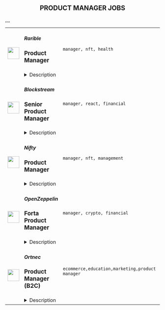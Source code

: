 <div align="center"><h2>PRODUCT MANAGER JOBS</h2></div><table><tr>
                <td width="100" height="100" rowspan="2">
                    <img src="https://remoteok.com/assets/img/jobs/56513acc0939bd26f1571c8f5455d1bd1663485336.png" width="38px" height="auto">
                </td>
                <td width="300">
                    <h5>Rarible</h5>
                    <h3>
					Product Manager				</h3>
                </td>
                <td width="300">
                    <code>manager, nft, health</code>
                </td>
                <td width="200">
                <text>1 days ago</text>
                </td>
                <td width="100" rowspan="2">
                <a href="https://remoteOK.com/jobs/119464" align="right" target="_blank">Apply</a>
                </td>
            </tr>
            <tr>
                <td colspan="3">
                <details><summary>Description</summary>
                <div><b style="font-size:18px;">About Rarible</b></div><div>Rarible is a creator-centric NFT marketplace with a community governance model. We are a #1 ranked marketplace in the world, having exceeded $40 million USD in monthly trading volume. Rarible reached over 10x growth in the past 3 months, and is expanding rapidly! In addition, Rarible is releasing the Rarible Protocol which allows developers, other marketplaces, and partners to easily mint NFTs and to share NFT inventory with a decentralized order book.</div><div><br></div><div>Join our decentralized, motivated and fully remote team building the NFT marketplace of the future.</div><br>Tasks<br><li>Work on the messenger</li><li>Managing the development and release of new features</li><li>Formation and testing of product hypotheses</li><li>Communication with users</li><li>Research in the industry</li><li>If you've created a great consumer product and are ready to take on new heights.</li><div><b style="font-size:18px;">What do we offer</b></div><div>ð Working for a rapidly expanding global startup</div><div>ð Mentorship, training and career progression plans with leadership focused on developing the teams</div><div>ð Team that cares about products and working conditions</div><div>ð Flexible Hours start of the working day </div><div>ð Full-time, paid vacations remote first with relocation packages available, hardware and software support </div><div>ð Attractive package to include base equity and/or tokens, equity as well as health benefits </div>
                </details>
                </td>
            </tr>,<tr>
                <td width="100" height="100" rowspan="2">
                    <img src="https://remoteok.com/assets/img/jobs/8654c920df67f8d87119c5b92039c1161663485324.peg" width="38px" height="auto">
                </td>
                <td width="300">
                    <h5>Blockstream</h5>
                    <h3>
					Senior Product Manager				</h3>
                </td>
                <td width="300">
                    <code>manager, react, financial</code>
                </td>
                <td width="200">
                <text>1 days ago</text>
                </td>
                <td width="100" rowspan="2">
                <a href="https://remoteOK.com/jobs/119457" align="right" target="_blank">Apply</a>
                </td>
            </tr>
            <tr>
                <td colspan="3">
                <details><summary>Description</summary>
                <p><span style="font-weight:400;">At Blockstream, weâre building solutions on Bitcoin that will disrupt the existing financial system. We imagine a world where individuals and businesses can easily access a global, permissionless system to secure their money, use it every day, and invest it or put it to work. In pursuit of our expansive vision, weâve built a full stack of innovative products on top of the Bitcoin protocol, from layer 2 projects like Liquid and c-lightning, to end user software and hardware wallets like Green and Jade. Our brand stands for innovation in the Bitcoin community, and weâre growing our team to accelerate the future. Come join us in our mission!</span></p><p><span style="font-weight:400;">As a Senior Product Manager, youâll define a product vision that addresses strategic opportunities for one of our mission critical products. Youâll translate your vision into a roadmap in partnership with our talented engineers, and mobilize a cross-functional team to bring features to life and deliver measurable results.</span></p><p><span style="font-weight:400;">This role reports to Blockstreamâs Chief Product Officer and offers opportunities for growth in scope and responsibilities.</span></p><p><span style="font-weight:400;"><strong>What Youâll Be Doing (Responsibilities):</strong></span></p><ul><li style="font-weight:400;"><span style="font-weight:400;">Define and execute on a product vision; own the product narrative and communicate effectively to all levels of the organization</span></li><li style="font-weight:400;"><span style="font-weight:400;">Instill a user-focused approach to product development, building empathy by interfacing with a diverse ecosystem of users, customers and partners</span></li><li style="font-weight:400;"><span style="font-weight:400;">Employ data-driven decision making and hold yourself and teams accountable to measurable outcomes</span></li><li style="font-weight:400;"><span style="font-weight:400;">Engage with engineering on technical issues and align their work to product goals</span></li><li style="font-weight:400;"><span style="font-weight:400;">Provide leadership and direction to cross-functional teams (engineering, UX, business development, marketing, DevOps, etc.)</span></li><li style="font-weight:400;"><span style="font-weight:400;">Lead project execution, anticipating and resolving roadblocks, coordinating the work of teammates, and clearly communicating goals and status with the org</span></li></ul><p><span style="font-weight:400;"><strong>What We Look For In You (Required Qualifications):</strong></span></p><ul><li style="font-weight:400;"><span style="font-weight:400;">4+ years of experience as a product manager with a proven track record of delivering impact</span></li><li style="font-weight:400;"><span style="font-weight:400;">Understanding of blockchain-based technologies</span></li><li style="font-weight:400;"><span style="font-weight:400;">Technical background (e.g. engineering degree or technical work experience); can engage with engineering teams on technical issues</span></li><li style="font-weight:400;"><span style="font-weight:400;">Comfort with the pace, scrappiness and dynamic environment within a growing startup</span></li><li style="font-weight:400;"><span style="font-weight:400;">Entrepreneurial mindset; know how to be nimble, spot and react to new opportunities</span></li></ul><p> </p><p><figure><iframe style="width:500px;height:281px;" src="//www.youtube.com/embed/EKrQP99gUMI" frameborder="0" allowfullscreen=""></iframe></figure></p>
                </details>
                </td>
            </tr>,<tr>
                <td width="100" height="100" rowspan="2">
                    <img src="https://remoteok.com/assets/img/jobs/0656809389c54b18882b831ddfaeda9d1663485329.png" width="38px" height="auto">
                </td>
                <td width="300">
                    <h5>Nifty</h5>
                    <h3>
					Product Manager				</h3>
                </td>
                <td width="300">
                    <code>manager, nft, management</code>
                </td>
                <td width="200">
                <text>1 days ago</text>
                </td>
                <td width="100" rowspan="2">
                <a href="https://remoteOK.com/jobs/119460" align="right" target="_blank">Apply</a>
                </td>
            </tr>
            <tr>
                <td colspan="3">
                <details><summary>Description</summary>
                <div class="content-intro"><p><strong>ABOUT NIFTYâS, Inc.</strong><strong> </strong></p><p>Nifty's connects fans to what they love most through NFT-powered collectibles, experiences and rewards. Our innovative NFT platform and easy-to-use interface enable communities to collect and trade digital art and other collectibles from their favorite brands and creators. Leveraging eco-friendly blockchain technology, Niftyâs empowers our partners with a premium, flexible and secure platform to launch their NFTs and make them discoverable by Niftyâs global community. Niftyâs is a fully remote company.</p></div><p> </p><p><span style="text-decoration:underline;">Essential Duties and Responsibilities: </span></p><ul><li style="font-weight:400;"><span style="font-weight:400;">Run projects end-to-end, from conception to launch to continual engagement</span></li><li style="font-weight:400;"><span style="font-weight:400;">Collaborate with internal teams and external partners to execute on the successful launch of NFT programs</span></li><li style="font-weight:400;"><span style="font-weight:400;">Create NFT programs for brands designed to drive engagement and sales</span></li><li style="font-weight:400;"><span style="font-weight:400;">Lead product vision for brand programs driving community building across both the existing fan base of the brand/project and drive new customer acquisition to expand the community</span></li><li style="font-weight:400;"><span style="font-weight:400;">Design and execute experiments to drive engagement across the program</span></li><li style="font-weight:400;"><span style="font-weight:400;">Be obsessed with finding product market fit</span></li><li style="font-weight:400;"><span style="font-weight:400;">Be data-driven, scrappy, and agile</span></li><li style="font-weight:400;"><span style="font-weight:400;">Marry both company priorities and brand requirements</span></li></ul><p><span style="text-decoration:underline;">Requirements: </span></p><ul><li style="font-weight:400;"><span style="font-weight:400;">5+ years of Product Management experience</span></li><li style="font-weight:400;"><span style="font-weight:400;">Passion for web3 (prior experience preferred)</span></li><li style="font-weight:400;"><span style="font-weight:400;">Client-facing experience a must</span></li><li style="font-weight:400;"><span style="font-weight:400;">Ability to create dashboards and use metrics to drive decisions</span></li><li style="font-weight:400;"><span style="font-weight:400;">Excellent communication and presentation skills - verbal & written</span></li><li style="font-weight:400;"><span style="font-weight:400;">Team player and strong leader</span></li><li style="font-weight:400;"><span style="font-weight:400;">Thrives in a remote environment</span></li><li style="font-weight:400;"> </li></ul><p>Other things to note: </p><p><span style="font-weight:400;">Niftyâs, Inc. strives to be a best-in-class and equal opportunity employer.â All qualified applicants </span><span style="font-weight:400;"> </span><span style="font-weight:400;">will receive consideration for employment without regard to race, religion, color, national origin, </span><span style="font-weight:400;"> </span><span style="font-weight:400;">gender, gender identity, sexual orientation, age, status as a protected veteran, among other </span><span style="font-weight:400;"> things, or status as a qualified individual with disability. </span></p><p><span style="font-weight:400;">This job posting highlights the most critical responsibilities and requirements of the job. Other duties may be assigned as needed. </span></p><p><span style="font-weight:400;">Nifty's, Inc. Privacy Policy can be found here: <a href="https://niftys.com/privacy-policy" target="_blank" rel="noopener noreferrer nofollow">https://niftys.com/privacy-policy</a></span></p><p> </p><p> </p><p> </p>
                </details>
                </td>
            </tr>,<tr>
                <td width="100" height="100" rowspan="2">
                    <img src="https://remoteok.com/assets/img/jobs/54da51a16cbd0d706343d56faab13e4f1663398937.png" width="38px" height="auto">
                </td>
                <td width="300">
                    <h5>OpenZeppelin</h5>
                    <h3>
					Forta Product Manager				</h3>
                </td>
                <td width="300">
                    <code>manager, crypto, financial</code>
                </td>
                <td width="200">
                <text>2 days ago</text>
                </td>
                <td width="100" rowspan="2">
                <a href="https://remoteOK.com/jobs/118938" align="right" target="_blank">Apply</a>
                </td>
            </tr>
            <tr>
                <td colspan="3">
                <details><summary>Description</summary>
                <div class="content-intro"><h3><strong>About us</strong></h3><p><span style="font-weight:400;">OpenZeppelin is a leading cybersecurity company that provides security products to build, automate, and operate decentralized applications.</span></p><p><span style="font-weight:400;">With a mission to protect the open economy, our team created the most popular open source library for smart contract development with over 4 million downloads. Our unique expertise subsequently allowed us to uncover major security vulnerabilities for the Ethereum Foundation,  MakerDAO, and Facebookâs Libra, and conduct security audits for many top blockchain companies including Coinbase, Brave, Compound, Aave, and Augur. </span></p><p><span style="font-weight:400;">Building on this experience, we recently launched a platform to help teams automate their Ethereum operations and securely ship products faster: OpenZeppelin Defender. </span></p><p><span style="font-weight:400;">With the success of our products, security audit work, and open source educational efforts, we are setting industry standards for building secure systems in a fast-growing industry that is creating an open financial system for the world.</span></p></div><h3><strong>About this role</strong></h3><p><span style="font-weight:400;">The mission for this role is to lead, define and manage the product strategy and roadmap to drive demand and usage adoption for Forta, a decentralized protocol incubated by OpenZeppelin.</span></p><p><span style="font-weight:400;">As the Product Manager, you are responsible for both product planning and product marketing, including defining the product vision, gathering and prioritizing product and user requirements, and working closely with the core dev team to deliver winning products. It also includes working with sales and marketing to ensure revenue and customer satisfaction goals are met. </span><span style="font-weight:400;"><br></span><span style="font-weight:400;"><br></span><span style="font-weight:400;">The ideal candidate is passionate about helping blockchain projects and developers have a great experience across all aspects of their user journey, from establishing new relationships to fostering deeper ties with the existing Forta Protocol customer/partner community. You will focus on engaging and supporting the blockchain development community and partnering with them throughout their customer journey.</span></p><h3><strong>What youâll be doing</strong></h3><ul><li style="font-weight:400;"><span style="font-weight:400;">Set Fortaâs product strategy, roadmap, and budget, aligned to Fortaâs strategy. Establish KPIs and track performance to ensure plans are delivering expected business outcomes.</span></li><li style="font-weight:400;"><span style="font-weight:400;">Coordinate and track platform developments across multiple teams, and ensure that there are appropriate technical specifications for the core dev team to create new features and maintain internal documentation of product releases.</span></li><li style="font-weight:400;"><span style="font-weight:400;">Understand Forta stakeholders needs (end users, agent developers and node runners) and community interests. Gather requirements, prioritize them, and communicate them to Core devs, Marketing, and Finance teams.</span></li><li style="font-weight:400;"><span style="font-weight:400;">Monitor the crypto security landscape, identify and fill product gaps, and generate new ideas that grow market share, improve customer experience and drive growth</span></li><li style="font-weight:400;"><span style="font-weight:400;">Work with designers to craft a delightful user experience across the whole Forta ecosystem of products</span></li><li style="font-weight:400;"><span style="font-weight:400;">Work with the internal team and the community to design product economics and overall network business model.</span></li><li style="font-weight:400;"><span style="font-weight:400;">Work closely with industry experts to ensure effective thought leadership and ongoing relevance in the market.</span></li><li style="font-weight:400;"><span style="font-weight:400;">Test and iterate on product messaging and positioning that conveys the key benefits of the project to prospective users</span></li><li style="font-weight:400;"><span style="font-weight:400;">Partner with marketing, core dev and community teams to create and deliver engaging workshops and webinars complementing the projectâs strategy </span></li></ul><h3><strong>Ideally, you have</strong></h3><ul><li style="font-weight:400;"><span style="font-weight:400;">Minimum 3-5 years of technical product management experience with security or other IT focus or a combination of technical and marketing experience</span></li><li style="font-weight:400;"><span style="font-weight:400;">Technical knowledge of DeFi and the Ethereum ecosystem, additional knowledge outside the Ethereum space is also preferred </span></li><li style="font-weight:400;"><span style="font-weight:400;">Demonstrated experience working collaboratively across teams to successfully launch new products and features bring products to market </span></li><li style="font-weight:400;"><span style="font-weight:400;">Excellent writing and communication skills</span></li><li style="font-weight:400;"><span style="font-weight:400;">Ability to convey complex technical topics into easy to understand materials </span></li><li style="font-weight:400;"><span style="font-weight:400;">Strong personal organizational skills and a love for self-time management.</span></li><li style="font-weight:400;"><span style="font-weight:400;">Superb organization and project management skills. Ability to work on and manage multiple complex projects with multiple stakeholders, at once.</span></li><li style="font-weight:400;"><span style="font-weight:400;">A startup mentality with a bias to action and the ability to be flexible in a fast-paced environment.</span></li><li style="font-weight:400;"><span style="font-weight:400;">Passion and/or experience with open-source or cybersecurity or similar highly technical industry.</span></li></ul><div class="content-conclusion"><div class="container"><div class="job-description"><div class="requirements"><h3 class="job-description-title">Benefits</h3><ul><li><p>Medical Insurance: Top quality insurance options for you.</p></li><li><p>Paid leave for new parents.</p></li><li><p>Team Events: Company retreats in different locations around the world.</p></li><li><p>Monthly allowance for wellness activities.</p></li><li><p>Coworking: access to a coworking space of your choice.</p></li><li><p>Training: Technical training, spoken language lessons in any language of your choice.</p></li></ul></div><div class="company-footer"><p>At OpenZeppelin, we are an equal opportunity employer and we value different perspectives. We are committed to building a diverse workforce. This includes but is not limited to gender, race, sexual orientation, religion, national origin and other characteristics that make each one of us unique. In this uniqueness, we find the most value. Come join us!</p></div></div></div><div class="container"><div class="application-information"><h3 class="job-description-title"> </h3></div></div></div>
                </details>
                </td>
            </tr>,<tr>
                <td width="100" height="100" rowspan="2">
                    <img src="https://remotive.com/job/1388899/logo" width="38px" height="auto">
                </td>
                <td width="300">
                    <h5>Ortnec</h5>
                    <h3>Product Manager (B2C)</h3>
                </td>
                <td width="300">
                    <code>ecommerce,education,marketing,product manager</code>
                </td>
                <td width="200">
                <text>9 days ago</text>
                </td>
                <td width="100" rowspan="2">
                <a href="https://remotive.com/remote-jobs/product/product-manager-b2c-1388899" align="right" target="_blank">Apply</a>
                </td>
            </tr>
            <tr>
                <td colspan="3">
                <details><summary>Description</summary>
                <p><strong>About Us</strong></p>
<p>We are a thriving company in the eCommerce space, with operations worldwide. As a 19-year-old “startup”, we offer employees a balance between the stability of a larger organisation, while maintaining our culture of an innovative, leading-edge startup. <br>The head office is located in Montreal and we have offices in Canada, United States and Europe (Cyprus, Georgia, Ukraine).</p>
<p><strong>Our commitment to diversity &amp; inclusion</strong><br>We are building a diverse and inclusive company. As an equal opportunity employer (EOE) we do not discriminate based on race, color, ethnicity, ancestry, national origin, religion, sex, gender identity, gender expression, sexual orientation, age, disability, veteran status, genetic information, marital status or any legally protected status.<br>We are a people first company that strives to create the best experience for our employees by creating an inclusive, collaborative, challenging environment to learn and problem solve on a daily basis. We are a remote-enabled company, so if you want to work remotely once, twice or five days a week, you’ll have all the necessary tools and support you need to do so.</p>
<p><br><strong>About the Product</strong></p>
<p>Our website is the original clip marketplace delivering authentic content from studios to consumers worldwide. We are offering niche content not found anywhere else. </p>
<p><br><strong>Our Core Values</strong><br>• I TRUST YOU - We are honest, transparent and communicate with each other<br>• ONE TEAM - We collaborate, learn from each other, and are driven by continuous improvement and respect<br>• DRIVEN BY SUCCESS - We are like a competitive sports team. We build together, we are flexible and adaptive, and driven to win<br>• IDEAS DONE RIGHT - We value ideas and creativity, but we implement them right on the first try<br>• CUSTOMER-FOCUSED - DELIVERING HAPPINESS - We understand that our C4S community is at the core of our success<br>• THIS PLACE ROCKS! - We want to work in a place that is leading, amazing and we each take responsibility to make it amazing for our teammates<br> </p>
<p><strong>Job Summary</strong></p>
<p>As a Product Manager, B2C, you will be responsible for the business-to-consumer aspect of our 2-sided e-commerce marketplace. Driven by performance metrics, you understand that success is a balancing act between our business-minded Content Creators and our customers, whose purchases are driven by emotions. Your role is to achieve stability, growth and drive innovation. The two squads that deal directly with our customers are the Revenue squad and the Customers squad. The Revenue squad works on the shopping cart, the checkout page and all of the Calls To Action (CTAs) related to conversion on our e-commerce website. The goal of the Revenue squad is to increase revenue by converting our website visitors into paying customers. The Customers squad focuses on the user interface (UI) of our customer-facing website, and providing the best user experience (UX) possible. We are always looking to improve our UI/UX. The squad’s goal is to increase website visitors.</p>
<p><br>You will report to the Director of Product Management and will work alongside the Product Manager B2B. The Product Owner of each squad will help you implement the product vision and monitor progress. You will work with other departments including Design, Marketing, and BI to understand, prioritise and define the customer needs, while collaborating with the Engineering team to bring them to fruition. You will lead the product requirement gathering efforts and collaborate closely with stakeholders to ensure alignment with product vision, strategy, and business needs.</p>
<p><strong>Responsibilities</strong></p>
<ul>
<li>Track daily performance and be the Studios voice in delivering happiness</li>
<li>Monitor Key Performance Indicators (KPIs) daily and drive improvements</li>
<li>Create, plan, and communicate the product vision and roadmap</li>
<li>Create strategic plans which target company objectives and prioritise business value</li>
<li>Facilitate internal needs analysis with various departments, especially BI</li>
<li>Gather and analyse data for each feature, to build a business case, check viability, and forecast expected results</li>
<li>Gather requirements using established methods such as interviewing, surveys, prototyping and diagrams, to create effective well-researched specifications with clear acceptance criteria</li>
<li>Define product functionalities and plan feature iterations</li>
<li>Work with other Product Managers to ensure all dependencies are understood so new features can be released in a timely fashion</li>
<li>Work closely with the Product Owner who will focus on the work coordination of your vision and strategy</li>
<li>Determine key performance indicators (KPIs) for features</li>
<li>Monitor, maintain, and optimise all product features. Foster a sense of ownership with the team.</li>
</ul>
<p><strong>Skills and Qualifications</strong></p>
<ol>
<li>3 - 5 years experience as a professional Product Manager</li>
<li>Strong leadership skills</li>
<li>Experience with Scrum and Agile development</li>
<li>Strong analytical, technical, verbal, and written communication skills</li>
<li>Experience with Jira and Confluence</li>
<li>Fluent in English, spoken and written </li>
</ol>
<p><strong>Nice to have</strong></p>
<p>• Experience in the online entertainment space</p>
<p><strong>Personal Skills</strong></p>
<ul>
<li>You like the big picture, pushing the limits of what can be done, and outshining the competition</li>
<li>You live by the philosophy that great product development is a team sport and requires flexibility and relationship building</li>
<li>Able to work with all stakeholders and team members</li>
<li>Comfortable with multi-tasking, context switch, and able to handle a high volume of work and pressure</li>
<li>You listen well, are open minded, and respect other opinions, but you are decisive and confident</li>
</ul>
<p> </p>
<p><strong>Location: </strong>Remote. You are NOT required in the office - you can work 100% remotely.</p>
<p><strong>Time zone: </strong>Eastern (9-5 EST or close to that)</p>
<p><strong>We offer a competitive compensation plan and various perks including:</strong><br>• Annual bonus plans<br>• Employee benefits and insurance plan<br>• Paid vacation, personal days, and sick days<br>• Gym/fitness allowance<br>• Day off for your birthday<br>• Education allowance to keep your skills and learning current</p>
<p> </p>
<img src="https://remotive.com/job/track/1388899/blank.gif?source=public_api" alt=""/>
                </details>
                </td>
            </tr></table>